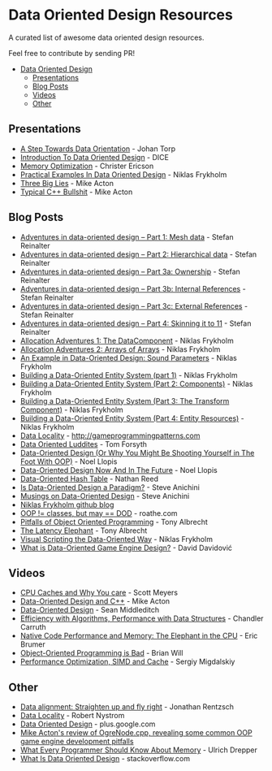 # Data Oriented Design Resources

A curated list of awesome data oriented design resources.

Feel free to contribute by sending PR!

- [Data Oriented Design](#data-oriented-design-resources)
    - [Presentations](#presentations)
    - [Blog Posts](#blog-posts)
    - [Videos](#videos)
    - [Other](#other)

## Presentations

* [A Step Towards Data Orientation](http://www.slideshare.net/DICEStudio/a-step-towards-data-orientation) - Johan Torp
* [Introduction To Data Oriented Design](http://www.slideshare.net/DICEStudio/introduction-to-data-oriented-design) - DICE
* [Memory Optimization](http://www.research.scea.com/research/pdfs/GDC2003_Memory_Optimization_18Mar03.pdf) - Christer Ericson
* [Practical Examples In Data Oriented Design](https://docs.google.com/presentation/d/17Bzle0w6jz-1ndabrvC5MXUIQ5jme0M8xBF71oz-0Js/present?slide=id.i0) - Niklas Frykholm
* [Three Big Lies](http://cellperformance.beyond3d.com/articles/2008/03/three-big-lies.html) - Mike Acton
* [Typical C++ Bullshit](http://macton.smugmug.com/gallery/8936708_T6zQX#!i=593426709&k=ZX4pZ) - Mike Acton

## Blog Posts

* [Adventures in data-oriented design – Part 1: Mesh data](https://molecularmusings.wordpress.com/2011/11/03/adventures-in-data-oriented-design-part-1-mesh-data-3/) - Stefan Reinalter
* [Adventures in data-oriented design – Part 2: Hierarchical data](https://molecularmusings.wordpress.com/2013/02/22/adventures-in-data-oriented-design-part-2-hierarchical-data/) - Stefan Reinalter
* [Adventures in data-oriented design – Part 3a: Ownership](https://molecularmusings.wordpress.com/2013/05/02/adventures-in-data-oriented-design-part-3a-ownership/) - Stefan Reinalter
* [Adventures in data-oriented design – Part 3b: Internal References](https://molecularmusings.wordpress.com/2013/05/17/adventures-in-data-oriented-design-part-3b-internal-references/) - Stefan Reinalter
* [Adventures in data-oriented design – Part 3c: External References](https://molecularmusings.wordpress.com/2013/07/24/adventures-in-data-oriented-design-part-3c-external-references/) - Stefan Reinalter
* [Adventures in data-oriented design – Part 4: Skinning it to 11](https://molecularmusings.wordpress.com/2013/08/22/adventures-in-data-oriented-design-part-4-skinning-it-to-11/) - Stefan Reinalter
* [Allocation Adventures 1: The DataComponent](http://bitsquid.blogspot.it/2015/06/allocation-adventures-1-datacomponent.html) - Niklas Frykholm
* [Allocation Adventures 2: Arrays of Arrays](http://bitsquid.blogspot.it/2015/06/allocation-adventures-2-arrays-of-arrays.html) - Niklas Frykholm
* [An Example in Data-Oriented Design: Sound Parameters](http://bitsquid.blogspot.it/2011/11/example-in-data-oriented-design-sound.html) - Niklas Frykholm
* [Building a Data-Oriented Entity System (part 1)](http://bitsquid.blogspot.it/2014/08/building-data-oriented-entity-system.html) - Niklas Frykholm
* [Building a Data-Oriented Entity System (Part 2: Components)](http://bitsquid.blogspot.it/2014/09/building-data-oriented-entity-system.html) - Niklas Frykholm
* [Building a Data-Oriented Entity System (Part 3: The Transform Component)](http://bitsquid.blogspot.it/2014/10/building-data-oriented-entity-system.html) - Niklas Frykholm
* [Building a Data-Oriented Entity System (Part 4: Entity Resources)](http://bitsquid.blogspot.it/2014/10/building-data-oriented-entity-system_10.html) - Niklas Frykholm
* [Data Locality](http://gameprogrammingpatterns.com/data-locality.html) - http://gameprogrammingpatterns.com
* [Data Oriented Luddites](http://home.comcast.net/~tom_forsyth/blog.wiki.html#[[Data%20Oriented%20Luddites]]) - Tom Forsyth
* [Data-Oriented Design (Or Why You Might Be Shooting Yourself in The Foot With OOP)](http://gamesfromwithin.com/data-oriented-design) - Noel Llopis
* [Data-Oriented Design Now And In The Future](http://gamesfromwithin.com/data-oriented-design-now-and-in-the-future) - Noel Llopis
* [Data-Oriented Hash Table](http://www.reedbeta.com/blog/2015/01/12/data-oriented-hash-table/) - Nathan Reed
* [Is Data-Oriented Design a Paradigm?](http://solid-angle.blogspot.it/2010/12/is-data-oriented-design-paradigm.html) - Steve Anichini
* [Musings on Data-Oriented Design](http://solid-angle.blogspot.it/2010/02/musings-on-data-oriented-design.html) - Steve Anichini
* [Niklas Frykholm github blog](https://github.com/niklasfrykholm/blog)
* [OOP != classes, but may == DOD](https://roathe.wordpress.com/2010/03/22/oop-classes-but-may-dod/) - roathe.com
* [Pitfalls of Object Oriented Programming](http://www.slideshare.net/EmanWebDev/pitfalls-of-object-oriented-programminggcap09) - Tony Albrecht
* [The Latency Elephant](http://seven-degrees-of-freedom.blogspot.it/2009/10/latency-elephant.html) - Tony Albrecht
* [Visual Scripting the Data-Oriented Way](http://bitsquid.blogspot.it/2010/09/visual-scripting-data-oriented-way.html) - Niklas Frykholm
* [What is Data-Oriented Game Engine Design?](http://gamedevelopment.tutsplus.com/articles/what-is-data-oriented-game-engine-design--cms-21052) - David Davidović

## Videos

* [CPU Caches and Why You care](https://vimeo.com/97337258) - Scott Meyers
* [Data-Oriented Design and C++](https://www.youtube.com/watch?v=rX0ItVEVjHc) - Mike Acton
* [Data-Oriented Design](https://www.youtube.com/watch?v=16ZF9XqkfRY) - Sean Middleditch
* [Efficiency with Algorithms, Performance with Data Structures](https://www.youtube.com/watch?v=fHNmRkzxHWs&list=WL&index=1) - Chandler Carruth
* [Native Code Performance and Memory: The Elephant in the CPU](https://channel9.msdn.com/Events/Build/2013/4-329) - Eric Brumer
* [Object-Oriented Programming is Bad](https://www.youtube.com/watch?v=QM1iUe6IofM) - Brian Will
* [Performance Optimization, SIMD and Cache](https://www.youtube.com/watch?v=Nsf2_Au6KxU) - Sergiy Migdalskiy

## Other

* [Data alignment: Straighten up and fly right](http://www.ibm.com/developerworks/library/pa-dalign/) - Jonathan Rentzsch
* [Data Locality](http://gameprogrammingpatterns.com/data-locality.html) - Robert Nystrom
* [Data Oriented Design](https://plus.google.com/u/0/+Dataorienteddesign/posts) - plus.google.com
* [Mike Acton's review of OgreNode.cpp, revealing some common OOP game engine development pitfalls](http://www.bounceapp.com/116414)
* [What Every Programmer Should Know About Memory](http://www.akkadia.org/drepper/cpumemory.pdf) - Ulrich Drepper
* [What Is Data Oriented Design](http://stackoverflow.com/questions/1641580/what-is-data-oriented-design) - stackoverflow.com
